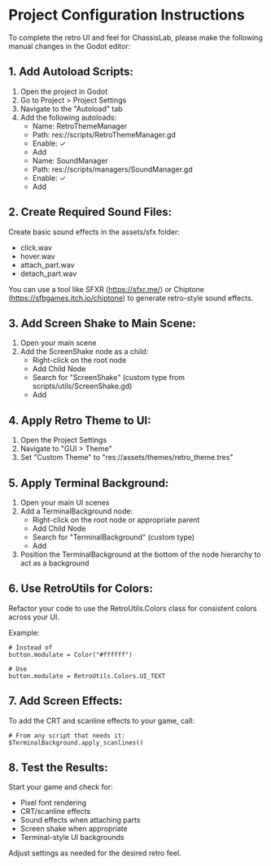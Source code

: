 # Project Configuration Instructions

To complete the retro UI and feel for ChassisLab, please make the following manual changes in the Godot editor:

## 1. Add Autoload Scripts:

1. Open the project in Godot
2. Go to Project > Project Settings
3. Navigate to the "Autoload" tab
4. Add the following autoloads:
   - Name: RetroThemeManager
   - Path: res://scripts/RetroThemeManager.gd
   - Enable: ✓
   - Add
   - Name: SoundManager
   - Path: res://scripts/managers/SoundManager.gd
   - Enable: ✓
   - Add

## 2. Create Required Sound Files:

Create basic sound effects in the assets/sfx folder:
- click.wav
- hover.wav
- attach_part.wav
- detach_part.wav

You can use a tool like SFXR (https://sfxr.me/) or Chiptone (https://sfbgames.itch.io/chiptone) to generate retro-style sound effects.

## 3. Add Screen Shake to Main Scene:

1. Open your main scene
2. Add the ScreenShake node as a child:
   - Right-click on the root node
   - Add Child Node
   - Search for "ScreenShake" (custom type from scripts/utils/ScreenShake.gd)
   - Add

## 4. Apply Retro Theme to UI:

1. Open the Project Settings
2. Navigate to "GUI > Theme"
3. Set "Custom Theme" to "res://assets/themes/retro_theme.tres"

## 5. Apply Terminal Background:

1. Open your main UI scenes
2. Add a TerminalBackground node:
   - Right-click on the root node or appropriate parent
   - Add Child Node
   - Search for "TerminalBackground" (custom type)
   - Add
3. Position the TerminalBackground at the bottom of the node hierarchy to act as a background

## 6. Use RetroUtils for Colors:

Refactor your code to use the RetroUtils.Colors class for consistent colors across your UI.

Example:
```gdscript
# Instead of
button.modulate = Color("#ffffff")

# Use
button.modulate = RetroUtils.Colors.UI_TEXT
```

## 7. Add Screen Effects:

To add the CRT and scanline effects to your game, call:
```gdscript
# From any script that needs it:
$TerminalBackground.apply_scanlines()
```

## 8. Test the Results:

Start your game and check for:
- Pixel font rendering
- CRT/scanline effects
- Sound effects when attaching parts
- Screen shake when appropriate
- Terminal-style UI backgrounds

Adjust settings as needed for the desired retro feel.
